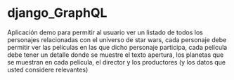 # django_GraphQL
Aplicación demo para permitir al usuario ver un listado de todos los personajes relacionadas con el universo de star wars, cada personaje debe permitir ver las películas en las que dicho personaje participa, cada película debe tener un detalle donde se muestre el texto apertura, los planetas que se muestran en cada película, el director y los productores (y los datos que usted considere relevantes)